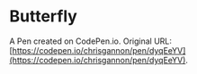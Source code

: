 # Butterfly

A Pen created on CodePen.io. Original URL: [https://codepen.io/chrisgannon/pen/dyqEeYV](https://codepen.io/chrisgannon/pen/dyqEeYV).

